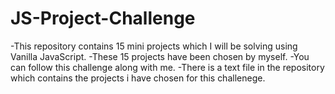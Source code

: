 # JS-Project-Challenge

-This repository contains 15 mini projects which I will be solving using Vanilla JavaScript.
-These 15 projects have been chosen by myself.
-You can follow this challenge along with me. 
-There is a text file in the repository which contains the projects i have chosen for this challenege.
